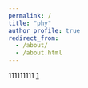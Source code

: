 ```yaml
---
permalink: /
title: "phy"
author_profile: true
redirect_from: 
  - /about/
  - /about.html
---
```


111111111
[1](www.bilibili.com)
